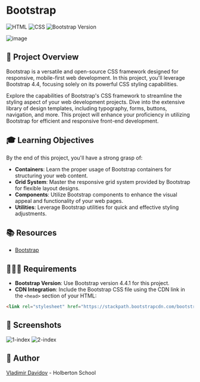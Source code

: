 # Bootstrap

![HTML](https://img.shields.io/badge/HTML-5-blue?style=for-the-badge&logo=html5&logoColor=white)
![CSS](https://img.shields.io/badge/CSS-3-blue?style=for-the-badge&logo=css3&logoColor=white)
![Bootstrap Version](https://img.shields.io/badge/Bootstrap-4.4.1-purple?style=for-the-badge&logo=bootstrap&logoColor=white)

![image](https://github.com/v-dav/holbertonschool-web_front_end/assets/115344057/1ccd0455-874d-49ba-97b2-fa1e217300e5)


## 🧐 Project Overview

Bootstrap is a versatile and open-source CSS framework designed for responsive, mobile-first web development. In this project, you'll leverage Bootstrap 4.4, focusing solely on its powerful CSS styling capabilities.

Explore the capabilities of Bootstrap's CSS framework to streamline the styling aspect of your web development projects. Dive into the extensive library of design templates, including typography, forms, buttons, navigation, and more. This project will enhance your proficiency in utilizing Bootstrap for efficient and responsive front-end development.

## 🎓 Learning Objectives

By the end of this project, you'll have a strong grasp of:

- **Containers**: Learn the proper usage of Bootstrap containers for structuring your web content.
- **Grid System**: Master the responsive grid system provided by Bootstrap for flexible layout designs.
- **Components**: Utilize Bootstrap components to enhance the visual appeal and functionality of your web pages.
- **Utilities**: Leverage Bootstrap utilities for quick and effective styling adjustments.

## 📚 Resources

- [Bootstrap](https://getbootstrap.com/docs/4.4/getting-started/introduction/)

## 🧑🏻‍💻 Requirements

- **Bootstrap Version**: Use Bootstrap version 4.4.1 for this project.
- **CDN Integration**: Include the Bootstrap CSS file using the CDN link in the `<head>` section of your HTML:

```html
<link rel="stylesheet" href="https://stackpath.bootstrapcdn.com/bootstrap/4.4.1/css/bootstrap.min.css" integrity="sha384-Vkoo8x4CGsO3+Hhxv8T/Q5PaXtkKtu6ug5TOeNV6gBiFeWPGFN9MuhOf23Q9Ifjh" crossorigin="anonymous">
```

## 📸 Screenshots
![1-index](https://github.com/v-dav/holbertonschool-web_front_end/assets/115344057/7b0049b6-da34-413c-99fa-029069d7e29a)
![2-index](https://github.com/v-dav/holbertonschool-web_front_end/assets/115344057/826f630d-99aa-43e5-8335-c7eb13ca2199)



##  🙇 Author

[Vladimir Davidov](https://github.com/v-dav) - Holberton School
